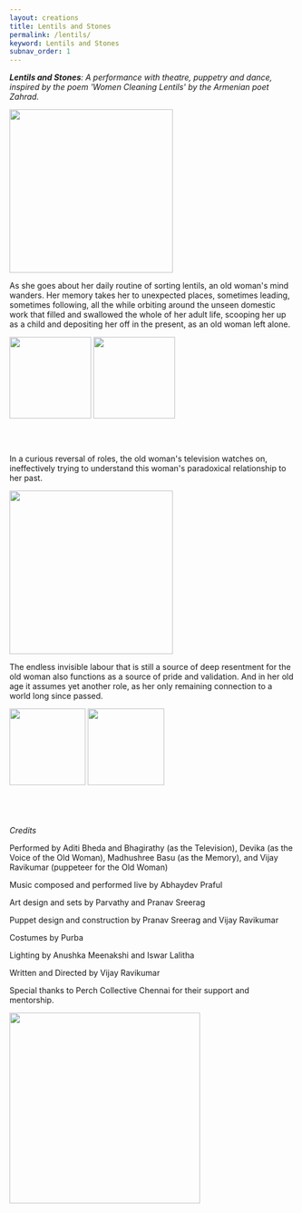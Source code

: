 ```yaml
---
layout: creations
title: Lentils and Stones
permalink: /lentils/
keyword: Lentils and Stones
subnav_order: 1
---
```


<i><b>Lentils and Stones</b>: A performance with theatre, puppetry and dance, inspired by the poem
'Women Cleaning Lentils' by the Armenian poet Zahrad.</i>



 <img src="../images/lentils/lentils8.png"  class="alignright" style="min-width: 18rem; width: 30vw">




As she goes about her daily routine of sorting lentils, an old woman's mind wanders. Her memory takes her to unexpected places, sometimes leading, sometimes following, all the while orbiting around the unseen domestic work that filled and swallowed the whole of her adult life, scooping her up as a child and depositing her off in the present, as an old woman left alone. 


<div class="flex-container">
 <img src="../images/lentils/lentils3.jpg"  style="min-height: 12rem; height: 15vw">
  <img src="../images/lentils/lentils4.jpg"  style="min-height: 12rem; height: 15vw">
</div>


In a curious reversal of roles, the old woman's television watches on, ineffectively trying to understand this woman's paradoxical relationship to her past.


  <img src="../images/lentils/lentils5.jpg" class="alignright" style="min-width: 20rem; width: 30vw">


The endless invisible labour that is still a source of deep resentment for the old woman  also functions as a source of pride and validation.  And in her old age it assumes yet another role, as her only remaining connection to a world long since passed.


<div class="flex-container">
 <img src="../images/lentils/lentils6.jpg" style="min-height: 12rem; height: 14vw">
  <img src="../images/lentils/lentils7.jpg" style="min-height: 12rem; height: 14vw">
</div>


<i>Credits</i>

Performed by Aditi Bheda and Bhagirathy (as the Television), Devika (as the Voice of the Old Woman), Madhushree Basu (as the Memory), and Vijay Ravikumar (puppeteer for the Old Woman)

Music composed and performed live by Abhaydev Praful

Art design and sets by Parvathy and Pranav Sreerag

Puppet design and construction by Pranav Sreerag and Vijay Ravikumar

Costumes by Purba

Lighting by Anushka Meenakshi and Iswar Lalitha

Written and Directed by Vijay Ravikumar

Special thanks to  Perch Collective Chennai for their support and mentorship.


<div class="flex-container">
 <img src="../images/lentils/lentils1.jpg" style="min-width: 18rem; width: 35vw">
</div>
